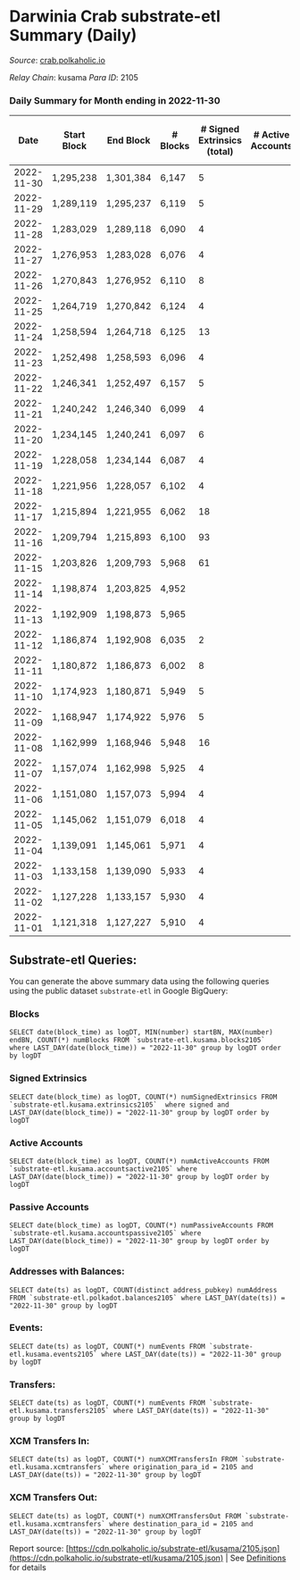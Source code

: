 # Darwinia Crab substrate-etl Summary (Daily)

_Source_: [crab.polkaholic.io](https://crab.polkaholic.io)

*Relay Chain*: kusama
*Para ID*: 2105



### Daily Summary for Month ending in 2022-11-30


| Date | Start Block | End Block | # Blocks | # Signed Extrinsics (total) | # Active Accounts | # Passive | # New | # Addresses with Balances | # Events | # Transfers | # XCM Transfers In | # XCM Transfers Out | Issues | 
| ---- | ----------- | --------- | -------- | --------------------------- | ----------------- | --------- | ----- | ------------------------- | -------- | ----------- | ------------------ | ------------------- | ------ |
| 2022-11-30 | 1,295,238 | 1,301,384 | 6,147 | 5 |  |  |  | 52 | 12,380 | 61 (-) |   | 1  |  |
| 2022-11-29 | 1,289,119 | 1,295,237 | 6,119 | 5 |  |  |  | 52 | 12,328 | 61 ($0.003) | 1 ($0.006) | 1 ($0.002) |  |
| 2022-11-28 | 1,283,029 | 1,289,118 | 6,090 | 4 |  |  |  | 52 | 12,200 |   |   |   |  |
| 2022-11-27 | 1,276,953 | 1,283,028 | 6,076 | 4 |  |  |  | 52 | 12,171 |   |   |   |  |
| 2022-11-26 | 1,270,843 | 1,276,952 | 6,110 | 8 |  |  |  |  | 12,326 | 67 ($0.10) |   |   |  |
| 2022-11-25 | 1,264,719 | 1,270,842 | 6,124 | 4 |  |  |  | 52 | 12,268 |   |   |   |  |
| 2022-11-24 | 1,258,594 | 1,264,718 | 6,125 | 13 |  |  |  | 52 | 12,696 | 353 ($0.15) | 5 ($0.03) | 8 ($0.39) |  |
| 2022-11-23 | 1,252,498 | 1,258,593 | 6,096 | 4 |  |  |  | 52 | 12,212 |   |   |   |  |
| 2022-11-22 | 1,246,341 | 1,252,497 | 6,157 | 5 |  |  |  |  | 12,337 |   |   |   |  |
| 2022-11-21 | 1,240,242 | 1,246,340 | 6,099 | 4 |  |  |  |  | 12,217 |   |   |   |  |
| 2022-11-20 | 1,234,145 | 1,240,241 | 6,097 | 6 |  |  |  | 52 | 12,354 | 132 ($0.11) |   |   |  |
| 2022-11-19 | 1,228,058 | 1,234,144 | 6,087 | 4 |  |  |  |  | 12,193 |   |   |   |  |
| 2022-11-18 | 1,221,956 | 1,228,057 | 6,102 | 4 |  |  |  | 52 | 12,224 |   |   |   |  |
| 2022-11-17 | 1,215,894 | 1,221,955 | 6,062 | 18 |  |  |  |  | 12,393 | 178 ($1.74) |   |   |  |
| 2022-11-16 | 1,209,794 | 1,215,893 | 6,100 | 93 |  |  |  |  | 13,455 | 809 ($4.20) |   |   |  |
| 2022-11-15 | 1,203,826 | 1,209,793 | 5,968 | 61 |  |  |  |  | 12,625 | 399 ($2.44) |   |   |  |
| 2022-11-14 | 1,198,874 | 1,203,825 | 4,952 |  |  |  |  |  | 9,907 |   |   |   |  |
| 2022-11-13 | 1,192,909 | 1,198,873 | 5,965 |  |  |  |  |  | 11,934 |   |   |   |  |
| 2022-11-12 | 1,186,874 | 1,192,908 | 6,035 | 2 |  |  |  |  | 12,081 |   |   |   |  |
| 2022-11-11 | 1,180,872 | 1,186,873 | 6,002 | 8 |  |  |  |  | 12,112 | 67 ($0.07) |   |   |  |
| 2022-11-10 | 1,174,923 | 1,180,871 | 5,949 | 5 |  |  |  |  | 11,989 | 61 ($0.01) |   | 1 ($0.01) |  |
| 2022-11-09 | 1,168,947 | 1,174,922 | 5,976 | 5 |  |  |  | 50 | 12,041 | 66 ($0.06) |   |   |  |
| 2022-11-08 | 1,162,999 | 1,168,946 | 5,948 | 16 |  |  |  |  | 12,384 | 414 ($0.36) |   |   |  |
| 2022-11-07 | 1,157,074 | 1,162,998 | 5,925 | 4 |  |  |  |  | 11,870 |   |   |   |  |
| 2022-11-06 | 1,151,080 | 1,157,073 | 5,994 | 4 |  |  |  |  | 12,007 |   |   |   |  |
| 2022-11-05 | 1,145,062 | 1,151,079 | 6,018 | 4 |  |  |  |  | 12,055 |   |   |   |  |
| 2022-11-04 | 1,139,091 | 1,145,061 | 5,971 | 4 |  |  |  |  | 11,962 |   |   |   |  |
| 2022-11-03 | 1,133,158 | 1,139,090 | 5,933 | 4 |  |  |  | 50 | 11,885 |   |   |   |  |
| 2022-11-02 | 1,127,228 | 1,133,157 | 5,930 | 4 |  |  |  |  | 11,879 |   |   |   |  |
| 2022-11-01 | 1,121,318 | 1,127,227 | 5,910 | 4 |  |  |  | 50 | 11,840 |   |   |   |  |

## Substrate-etl Queries:
You can generate the above summary data using the following queries using the public dataset `substrate-etl` in Google BigQuery:


### Blocks
```
SELECT date(block_time) as logDT, MIN(number) startBN, MAX(number) endBN, COUNT(*) numBlocks FROM `substrate-etl.kusama.blocks2105`  where LAST_DAY(date(block_time)) = "2022-11-30" group by logDT order by logDT
```


### Signed Extrinsics
```
SELECT date(block_time) as logDT, COUNT(*) numSignedExtrinsics FROM `substrate-etl.kusama.extrinsics2105`  where signed and LAST_DAY(date(block_time)) = "2022-11-30" group by logDT order by logDT
```


### Active Accounts
```
SELECT date(block_time) as logDT, COUNT(*) numActiveAccounts FROM `substrate-etl.kusama.accountsactive2105` where LAST_DAY(date(block_time)) = "2022-11-30" group by logDT order by logDT
```


### Passive Accounts
```
SELECT date(block_time) as logDT, COUNT(*) numPassiveAccounts FROM `substrate-etl.kusama.accountspassive2105` where LAST_DAY(date(block_time)) = "2022-11-30" group by logDT order by logDT
```


### Addresses with Balances:
```
SELECT date(ts) as logDT, COUNT(distinct address_pubkey) numAddress FROM `substrate-etl.polkadot.balances2105` where LAST_DAY(date(ts)) = "2022-11-30" group by logDT
```


### Events:
```
SELECT date(ts) as logDT, COUNT(*) numEvents FROM `substrate-etl.kusama.events2105` where LAST_DAY(date(ts)) = "2022-11-30" group by logDT
```


### Transfers:
```
SELECT date(ts) as logDT, COUNT(*) numEvents FROM `substrate-etl.kusama.transfers2105` where LAST_DAY(date(ts)) = "2022-11-30" group by logDT
```


### XCM Transfers In:
```
SELECT date(ts) as logDT, COUNT(*) numXCMTransfersIn FROM `substrate-etl.kusama.xcmtransfers` where origination_para_id = 2105 and LAST_DAY(date(ts)) = "2022-11-30" group by logDT
```


### XCM Transfers Out:
```
SELECT date(ts) as logDT, COUNT(*) numXCMTransfersOut FROM `substrate-etl.kusama.xcmtransfers` where destination_para_id = 2105 and LAST_DAY(date(ts)) = "2022-11-30" group by logDT
```



Report source: [https://cdn.polkaholic.io/substrate-etl/kusama/2105.json](https://cdn.polkaholic.io/substrate-etl/kusama/2105.json) | See [Definitions](/DEFINITIONS.md) for details
